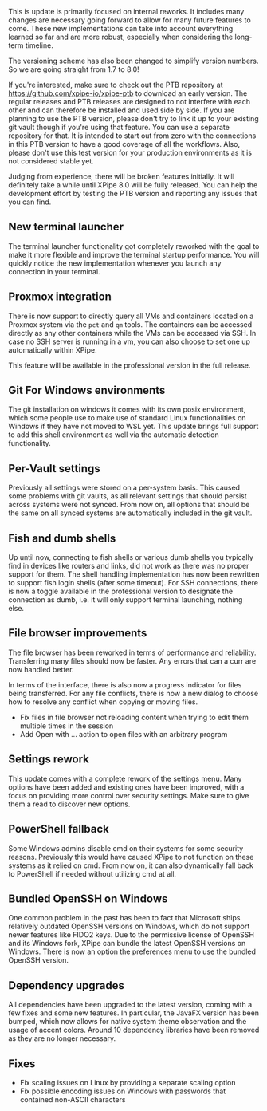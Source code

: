 This is update is primarily focused on internal reworks.
It includes many changes are necessary going forward to allow for many future features to come.
These new implementations can take into account everything learned so far and are more robust, especially when considering the long-term timeline.

The versioning scheme has also been changed to simplify version numbers. So we are going straight from 1.7 to 8.0!

If you're interested, make sure to check out the PTB repository at https://github.com/xpipe-io/xpipe-ptb to download an early version.
The regular releases and PTB releases are designed to not interfere with each other and can therefore be installed and used side by side.
If you are planning to use the PTB version, please don't try to link it up to your existing git vault though if you're using that feature. You can use a separate repository for that.
It is intended to start out from zero with the connections in this PTB version to have a good coverage of all the workflows.
Also, please don't use this test version for your production environments as it is not considered stable yet.

Judging from experience, there will be broken features initially.
It will definitely take a while until XPipe 8.0 will be fully released.
You can help the development effort by testing the PTB version and reporting any issues that you can find.

## New terminal launcher

The terminal launcher functionality got completely reworked with the goal to make it more flexible and improve the terminal startup performance. You will quickly notice the new implementation whenever you launch any connection in your terminal.

## Proxmox integration

There is now support to directly query all VMs and containers located on a Proxmox system via the `pct` and `qm` tools. The containers can be accessed directly as any other containers while the VMs can be accessed via SSH. In case no SSH server is running in a vm, you can also choose to set one up automatically within XPipe.

This feature will be available in the professional version in the full release.

## Git For Windows environments

The git installation on windows it comes with its own posix environment, which some people use to make use of standard Linux functionalities on Windows if they have not moved to WSL yet. This update brings full support to add this shell environment as well via the automatic detection functionality.

## Per-Vault settings

Previously all settings were stored on a per-system basis. This caused some problems with git vaults, as all relevant settings that should persist across systems were not synced. From now on, all options that should be the same on all synced systems are automatically included in the git vault.

## Fish and dumb shells

Up until now, connecting to fish shells or various dumb shells you typically find in devices like routers and links, did not work as there was no proper support for them. The shell handling implementation has now been rewritten to support fish login shells (after some timeout). For SSH connections, there is now a toggle available in the professional version to designate the connection as dumb, i.e. it will only support terminal launching, nothing else.

## File browser improvements

The file browser has been reworked in terms of performance and reliability. Transferring many files should now be faster. Any errors that can a curr are now handled better.

In terms of the interface, there is also now a progress indicator for files being transferred. For any file conflicts, there is now a new dialog to choose how to resolve any conflict when copying or moving files.


- Fix files in file browser not reloading content when trying to edit them multiple times in the session
- Add Open with ... action to open files with an arbitrary program

## Settings rework

This update comes with a complete rework of the settings menu. Many options have been added and existing ones have been improved, with a focus on providing more control over security settings. Make sure to give them a read to discover new options.

## PowerShell fallback

Some Windows admins disable cmd on their systems for some security reasons. Previously this would have caused XPipe to not function on these systems as it relied on cmd. From now on, it can also dynamically fall back to PowerShell if needed without utilizing cmd at all.

## Bundled OpenSSH on Windows

One common problem in the past has been to fact that Microsoft ships relatively outdated OpenSSH versions on Windows, which do not support newer features like FIDO2 keys. Due to the permissive license of OpenSSH and its Windows fork, XPipe can bundle the latest OpenSSH versions on Windows.
There is now an option the preferences menu to use the bundled OpenSSH version.

## Dependency upgrades

All dependencies have been upgraded to the latest version, coming with a few fixes and some new features. In particular, the JavaFX version has been bumped, which now allows for native system theme observation and the usage of accent colors. Around 10 dependency libraries have been removed as they are no longer necessary.

## Fixes

- Fix scaling issues on Linux by providing a separate scaling option
- Fix possible encoding issues on Windows with passwords that contained non-ASCII characters